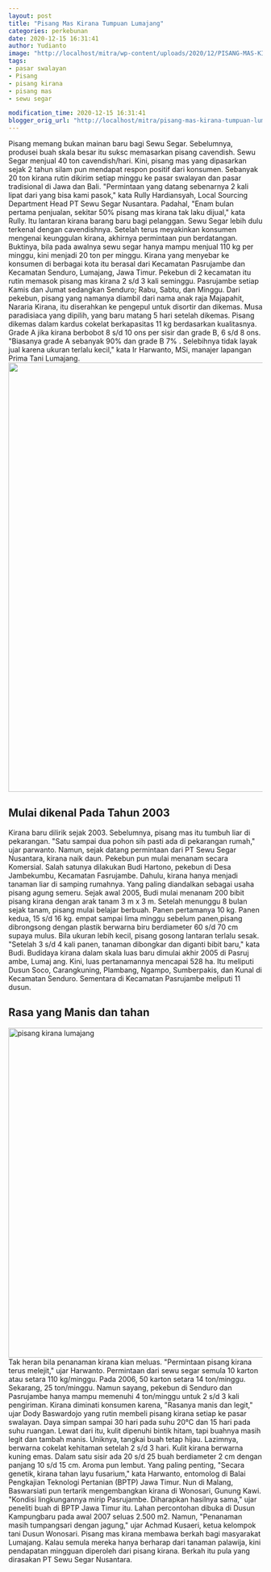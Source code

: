 ```yaml
---
layout: post
title: "Pisang Mas Kirana Tumpuan Lumajang"
categories: perkebunan
date: 2020-12-15 16:31:41
author: Yudianto
image: "http://localhost/mitra/wp-content/uploads/2020/12/PISANG-MAS-KIRANA2.jpg"
tags:
- pasar swalayan
- Pisang
- pisang kirana
- pisang mas
- sewu segar

modification_time: 2020-12-15 16:31:41
blogger_orig_url: "http://localhost/mitra/pisang-mas-kirana-tumpuan-lumajang.html"
---
```


Pisang memang bukan mainan baru bagi Sewu Segar. Sebelumnya, produsei buah skala besar itu suksc memasarkan pisang cavendish. Sewu Segar menjual 40 ton cavendish/hari. Kini, pisang mas yang dipasarkan sejak 2 tahun silam pun mendapat respon positif dari konsumen.
Sebanyak 20 ton kirana rutin dikirim setiap minggu ke pasar swalayan dan pasar tradisional di Jawa dan Bali. "Permintaan yang datang sebenarnya 2 kali lipat dari yang bisa kami pasok," kata Rully Hardiansyah, Local Sourcing Department Head PT Sewu Segar Nusantara.
Padahal, "Enam bulan pertama penjualan, sekitar 50% pisang mas kirana tak laku dijual," kata Rully. Itu lantaran kirana barang baru bagi pelanggan. Sewu Segar lebih dulu terkenal dengan cavendishnya. Setelah terus meyakinkan konsumen mengenai keunggulan kirana, akhirnya permintaan pun berdatangan. Buktinya, bila pada awalnya sewu segar hanya mampu menjual 110 kg per minggu, kini menjadi 20 ton per minggu.
Kirana yang menyebar ke konsumen di berbagai kota itu berasal dari Kecamatan Pasrujambe dan Kecamatan Senduro, Lumajang, Jawa Timur. Pekebun di 2 kecamatan itu rutin memasok pisang mas kirana 2 s/d 3 kali seminggu. Pasrujambe setiap Kamis dan Jumat sedangkan Senduro; Rabu, Sabtu, dan Minggu.
Dari pekebun, pisang yang namanya diambil dari nama anak raja Majapahit, Nararia Kirana, itu diserahkan ke pengepul untuk disortir dan dikemas. Musa paradisiaca yang dipilih, yang baru matang 5 hari setelah dikemas.
Pisang dikemas dalam kardus cokelat berkapasitas 11 kg berdasarkan kualitasnya. Grade A jika kirana berbobot 8 s/d 10 ons per sisir dan grade B, 6 s/d 8 ons. "Biasanya grade A sebanyak 90% dan grade B 7% . Selebihnya tidak layak jual karena ukuran terlalu kecil," kata Ir Harwanto, MSi, manajer lapangan Prima Tani Lumajang.
<a href="http://127.0.0.1/mitra/wp-content/uploads/2020/12/PISANG-MAS-KIRANA1.jpg"><img class="aligncenter wp-image-20529 size-full" src="http://127.0.0.1/mitra/wp-content/uploads/2020/12/PISANG-MAS-KIRANA1.jpg" alt="" width="1434" height="850" /></a>
<h2 id="2003">Mulai dikenal Pada Tahun 2003</h2>
Kirana baru dilirik sejak 2003. Sebelumnya, pisang mas itu tumbuh liar di pekarangan. "Satu sampai dua pohon sih pasti ada di pekarangan rumah," ujar parwanto. Namun, sejak datang permintaan dari PT Sewu Segar Nusantara, kirana naik daun. Pekebun pun mulai menanam secara Komersial.
Salah satunya dilakukan Budi Hartono, pekebun di Desa Jambekumbu, Kecamatan Fasrujambe. Dahulu, kirana hanya menjadi tanaman liar di samping rumahnya. Yang paling diandalkan sebagai usaha pisang agung semeru. Sejak awal 2005, Budi mulai menanam 200 bibit pisang kirana dengan arak tanam 3 m x 3 m.
Setelah menunggu 8 bulan sejak tanam, pisang mulai belajar berbuah. Panen pertamanya 10 kg. Panen kedua, 15 s/d 16 kg. empat sampai lima minggu sebelum panen,pisang dibrongsong dengan plastik berwarna biru berdiameter 60 s/d 70 cm supaya mulus.
Bila ukuran lebih kecil, pisang gosong lantaran terlalu sesak. "Setelah 3 s/d 4 kali panen, tanaman dibongkar dan diganti bibit baru," kata Budi.
Budidaya kirana dalam skala luas baru dimulai akhir 2005 di Pasruj ambe, Lumaj ang. Kini, luas pertanamannya mencapai 528 ha. Itu meliputi Dusun Soco, Carangkuning, Plambang, Ngampo, Sumberpakis, dan Kunal di Kecamatan Senduro. Sementara di Kecamatan Pasrujambe meliputi 11 dusun.
<h2 id="Manis">Rasa yang Manis dan tahan</h2>
<a href="http://127.0.0.1/mitra/wp-content/uploads/2020/12/Gambar_pisang4_816x768.jpg"><img class="alignleft wp-image-2904 size-full" src="http://127.0.0.1/mitra/wp-content/uploads/2020/12/Gambar_pisang4_816x768.jpg" alt="pisang kirana lumajang" width="694" height="653" /></a>Tak heran bila penanaman kirana kian meluas. "Permintaan pisang kirana terus melejit," ujar Harwanto. Permintaan dari sewu segar semula 10 karton atau setara 110 kg/minggu. Pada 2006, 50 karton setara 14 ton/minggu. Sekarang, 25 ton/minggu. Namun sayang, pekebun di Senduro dan Pasrujambe hanya mampu memenuhi 4 ton/minggu untuk 2 s/d 3 kali pengiriman.
Kirana diminati konsumen karena, "Rasanya manis dan legit," ujar Dody Baswardojo yang rutin membeli pisang kirana setiap ke pasar swalayan. Daya simpan sampai 30 hari pada suhu 20°C dan 15 hari pada suhu ruangan. Lewat dari itu, kulit dipenuhi bintik hitam, tapi buahnya masih legit dan tambah manis.
Uniknya, tangkai buah tetap hijau. Lazimnya, berwarna cokelat kehitaman setelah 2 s/d 3 hari. Kulit kirana berwarna kuning emas. Dalam satu sisir ada 20 s/d 25 buah berdiameter 2 cm dengan panjang 10 s/d 15 cm. Aroma pun lembut. Yang paling penting, "Secara genetik, kirana tahan layu fusarium," kata Harwanto, entomolog di Balai Pengkajian Teknologi Pertanian (BPTP) Jawa Timur.
Nun di Malang, Baswarsiati pun tertarik mengembangkan kirana di Wonosari, Gunung Kawi. "Kondisi lingkungannya mirip Pasrujambe. Diharapkan hasilnya sama," ujar peneliti buah di BPTP Jawa Timur itu. Lahan percontohan dibuka di Dusun Kampungbaru pada awal 2007 seluas 2.500 m2. Namun, "Penanaman masih tumpangsari dengan jagung," ujar Achmad Kusaeri, ketua kelompok tani Dusun Wonosari.
Pisang mas kirana membawa berkah bagi masyarakat Lumajang. Kalau semula mereka hanya berharap dari tanaman palawija, kini pendapatan mingguan diperoleh dari pisang kirana. Berkah itu pula yang dirasakan PT Sewu Segar Nusantara.
